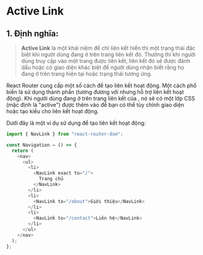 # Active Link

## 1. Định nghĩa:

> **Active Link** là một khái niệm để chỉ liên kết hiển thị một trạng thái đặc biệt khi người dùng đang ở trên trang liên kết đó. Thường thì khi người dùng truy cập vào một trang được liên kết, liên kết đó sẽ được đánh dấu hoặc có giao diện khác biệt để người dùng nhận biết rằng họ đang ở trên trang hiện tại hoặc trạng thái tương ứng.

React Router cung cấp một số cách để tạo liên kết hoạt động. Một cách phổ biến là sử dụng thành phần <NavLink> (tương đương với <Link> nhưng hỗ trợ liên kết hoạt động). Khi người dùng đang ở trên trang liên kết của <NavLink>, nó sẽ có một lớp CSS (mặc định là "active") được thêm vào để bạn có thể tùy chỉnh giao diện hoặc tạo kiểu cho liên kết hoạt động.

Dưới đây là một ví dụ sử dụng <NavLink> để tạo liên kết hoạt động:

```ts
import { NavLink } from "react-router-dom";

const Navigation = () => {
  return (
    <nav>
      <ul>
        <li>
          <NavLink exact to="/">
            Trang chủ
          </NavLink>
        </li>
        <li>
          <NavLink to="/about">Giới thiệu</NavLink>
        </li>
        <li>
          <NavLink to="/contact">Liên hệ</NavLink>
        </li>
      </ul>
    </nav>
  );
};
```
